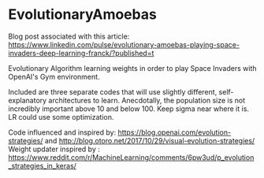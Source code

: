 ﻿# EvolutionaryAmoebas

Blog post associated with this article: https://www.linkedin.com/pulse/evolutionary-amoebas-playing-space-invaders-deep-learning-franck/?published=t

Evolutionary Algorithm learning weights in order to play Space Invaders with OpenAI's Gym environment.

Included are three separate codes that will use slightly different, self-explanatory architectures to learn. 
Anecdotally, the population size is not incredibly important above 10 and below 100. Keep sigma near where it is. LR could use some optimization.

Code influenced and inspired by: https://blog.openai.com/evolution-strategies/ and http://blog.otoro.net/2017/10/29/visual-evolution-strategies/
Weight updater inspired by : https://www.reddit.com/r/MachineLearning/comments/6pw3ud/p_evolution_strategies_in_keras/
